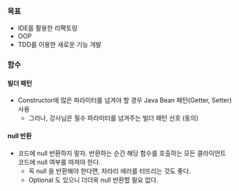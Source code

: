 ### 목표
- IDE를 활용한 리팩토링
- OOP
- TDD를 이용한 새로운 기능 개발


### 함수
#### 빌더 패턴
- Constructor에 많은 파라미터를 넘겨야 할 경우 Java Bean 패턴(Getter, Setter) 사용
  - 그러나, 강사님은 필수 파라미터를 넘겨주는 빌더 패턴 선호 (동의)
#### null 반환
- 코드에 null 반환하지 말자. 반환하는 순간 해당 함수를 호출하는 모든 클라이언트 코드에 null 여부를 따져야 한다.
  - 꼭 null 을 반환해야 한다면, 차라리 에러를 터뜨리는 것도 좋다.
  - Optional<T> 도 있으니 더더욱 null 반환할 필요 없다. 

